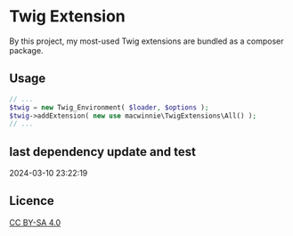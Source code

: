 # Twig Extension

By this project, my most-used Twig extensions are bundled as a composer package.

## Usage

```php
// ...
$twig = new Twig_Environment( $loader, $options );
$twig->addExtension( new use macwinnie\TwigExtensions\All() );
// ...
```

## last dependency update and test

2024-03-10 23:22:19

## Licence

[CC BY-SA 4.0](https://creativecommons.org/licenses/by-sa/4.0/deed.en)
